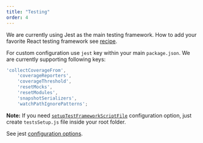 ```yaml
---
title: "Testing"
order: 4
---
```


We are currently using Jest as the main testing framework.
How to add your favorite React testing framework see [recipe](./react-union-scripts-recipes#testing-with-enzyme).

For custom configuration use `jest` key within your main `package.json`. We are currently supporting following keys:

```js
'collectCoverageFrom',
	'coverageReporters',
	'coverageThreshold',
	'resetMocks',
	'resetModules',
	'snapshotSerializers',
	'watchPathIgnorePatterns';
```

**Note:** If you need [`setupTestFrameworkScriptFile`](http://jestjs.io/docs/en/configuration#setuptestframeworkscriptfile-string) configuration option, just create `testsSetup.js` file inside your root folder.

See jest [configuration options](http://jestjs.io/docs/en/configuration).
